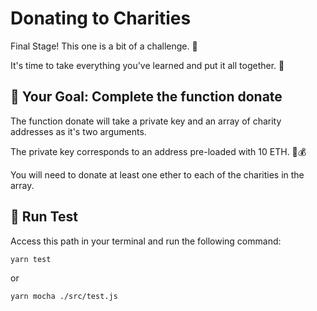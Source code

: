 # Donating to Charities

Final Stage! This one is a bit of a challenge. 🧗

It's time to take everything you've learned and put it all together. 🧠

## 🏁 Your Goal: Complete the function donate

The function donate will take a private key and an array of charity addresses as it's two arguments.

The private key corresponds to an address pre-loaded with 10 ETH. 🔑💰

You will need to donate at least one ether to each of the charities in the array.

## 🧪 Run Test

Access this path in your terminal and run the following command:

```bash
yarn test
```

or

```bash
yarn mocha ./src/test.js
```
